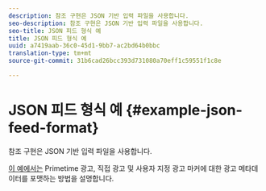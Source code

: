 ```yaml
---
description: 참조 구현은 JSON 기반 입력 파일을 사용합니다.
seo-description: 참조 구현은 JSON 기반 입력 파일을 사용합니다.
seo-title: JSON 피드 형식 예
title: JSON 피드 형식 예
uuid: a7419aab-36c0-45d1-9bb7-ac2bd64b0bbc
translation-type: tm+mt
source-git-commit: 31b6cad26bcc393d731080a70eff1c59551f1c8e

---
```



# JSON 피드 형식 예 {#example-json-feed-format}

참조 구현은 JSON 기반 입력 파일을 사용합니다.

[이 예에서는](https://help.adobe.com/en_US/primetime/api/reference_implementation/json-example.json) Primetime 광고, 직접 광고 및 사용자 지정 광고 마커에 대한 광고 메타데이터를 포맷하는 방법을 설명합니다.
